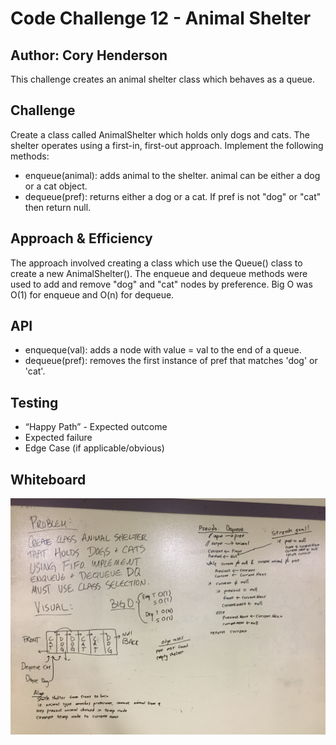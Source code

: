 # Code Challenge 12 - Animal Shelter
## Author: Cory Henderson
This challenge creates an animal shelter class which behaves as a queue.

## Challenge
Create a class called AnimalShelter which holds only dogs and cats. The shelter operates using a first-in, first-out approach.
Implement the following methods:
- enqueue(animal): adds animal to the shelter. animal can be either a dog or a cat object.
- dequeue(pref): returns either a dog or a cat. If pref is not "dog" or "cat" then return null.

## Approach & Efficiency
The approach involved creating a class which use the Queue() class to create a new AnimalShelter().  The enqueue and dequeue methods were used to add and remove "dog" and "cat" nodes by preference. Big O was O(1) for enqueue and O(n) for dequeue.

## API
- enqueque(val): adds a node with value = val to the end of a queue.
- dequeue(pref): removes the first instance of pref that matches 'dog' or 'cat'.

## Testing
- “Happy Path” - Expected outcome
- Expected failure
- Edge Case (if applicable/obvious)

## Whiteboard
![alt](https://github.com/cory0s/data-structures-and-algorithms/blob/master/assets/animalShelter.JPG)

